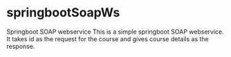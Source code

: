 # springbootSoapWs
Springboot SOAP webservice 
This is a simple springboot SOAP webservice.
<br>
It takes id as the request for the course and gives course details as the response.
